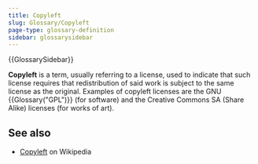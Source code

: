 ```yaml
---
title: Copyleft
slug: Glossary/Copyleft
page-type: glossary-definition
sidebar: glossarysidebar
---
```


{{GlossarySidebar}}

**Copyleft** is a term, usually referring to a license, used to indicate that such license requires that redistribution of said work is subject to the same license as the original. Examples of copyleft licenses are the GNU {{Glossary("GPL")}} (for software) and the Creative Commons SA (Share Alike) licenses (for works of art).

## See also

- [Copyleft](https://en.wikipedia.org/wiki/Copyleft) on Wikipedia
